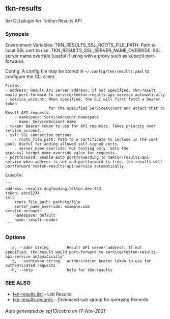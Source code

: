 ## tkn-results

tkn CLI plugin for Tekton Results API

### Synopsis

Environment Variables:
TKN_RESULTS_SSL_ROOTS_FILE_PATH: Path to local SSL cert to use.
TKN_RESULTS_SSL_SERVER_NAME_OVERRIDE: SSL server name override (useful if using with a proxy such as kubectl
port-forward).

Config:
A config file may be stored in `~/.config/tkn/results.yaml` to configure the CLI client.

    Fields:
    - address: Result API server address. If not specified, tkn-result would port-forward to service/tekton-results-api-service automatically
    - service_account: When specified, the CLI will first fetch a bearer token
                       for the specified ServiceAccount and attach that to Result API requests.
        - namespace: ServiceAccount namespace
        - name: ServiceAccount name
    - token: Bearer token to use for API requests. Takes priority over service_account.
    - ssl: SSL connection options
        - roots_file_path: Path to a certificate to include in the cert pool. Useful for adding allowed self-signed certs.
        - server_name_override: For testing only. Sets the grpc.ssl_target_name_override value for requests.
    - portforward: enable auto portforwarding to tekton-results-api-service when address is set and portforward is true, tkn-results will portforward tekton-results-api-service automatically

    Example:
    
    ```
    address: results.dogfooding.tekton.dev:443
    token: abcd1234
    ssl:
        roots_file_path: path/to/file
        server_name_override: example.com
    service_account:
        namespace: default
        name: result-reader
    ```

### Options

```
  -a, --addr string        Result API server address. If not specified, tkn-result would port-forward to service/tekton-results-api-service automatically"
  -t, --authtoken string   authorization bearer token to use for authenticated requests
  -h, --help               help for tkn-results
```

### SEE ALSO

* [tkn-results list](tkn-results_list.md)     - List Results
* [tkn-results records](tkn-results_records.md)     - Command sub-group for querying Records

###### Auto generated by spf13/cobra on 17-Nov-2021
